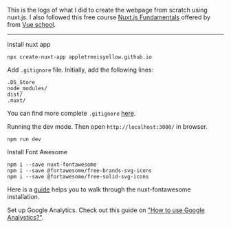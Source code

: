 This is the logs of what I did to create the webpage from scratch using nuxt.js. I also followed this free course [Nuxt.js Fundamentals](https://vueschool.io/courses/nuxtjs-fundamentals) offered by from [Vue school](https://vueschool.io/).

---

Install nuxt app

```
npx create-nuxt-app appletreeisyellow.github.io
```

Add `.gitignore` file. Initially, add the following lines:

```
.DS_Store
node_modules/
dist/
.nuxt/
```

You can find more complete `.gitignore` [here](https://github.com/appletreeisyellow/dotfiles/blob/master/.gitignore).

Running the dev mode. Then open `http://localhost:3000/` in browser.

```
npm run dev
```

Install Font Awesome

```
npm i --save nuxt-fontawesome
npm i --save @fortawesome/free-brands-svg-icons
npm i --save @fortawesome/free-solid-svg-icons
```

Here is a [guide](https://medium.com/@kozyreva.hanna/nuxt-js-fontawesome-integration-7ec56b1a41c8) helps you to walk through the nuxt-fontawesome installation.

Set up Google Analytics. Check out this guide on ["How to use Google Analystics?"](https://nuxtjs.org/faq/ga/).
